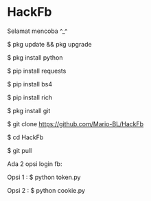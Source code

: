 # HackFb
Selamat mencoba ^⁠_⁠^

$ pkg update && pkg upgrade

$ pkg install python

$ pip install requests

$ pip install bs4

$ pip install rich

$ pkg install git

$ git clone https://github.com/Mario-BL/HackFb

$ cd HackFb

$ git pull

Ada 2 opsi login fb:

Opsi 1 :
$ python token.py

Opsi 2 :
$ python cookie.py
